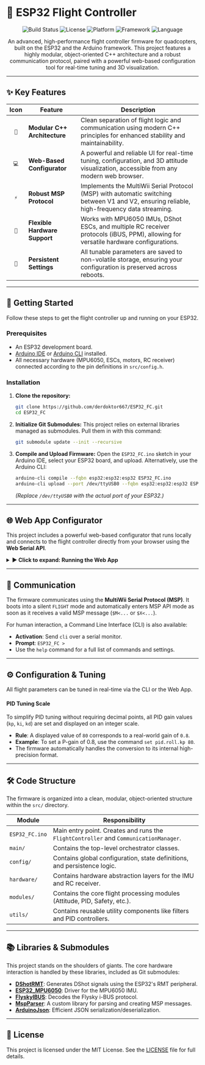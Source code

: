 # 🚁 ESP32 Flight Controller

<p align="center">
  <img src="https://img.shields.io/github/actions/workflow/status/derdoktor667/ESP32_FC/ci.yml?branch=main&style=for-the-badge" alt="Build Status"/>
  <img src="https://img.shields.io/github/license/derdoktor667/ESP32_FC?style=for-the-badge" alt="License"/>
  <img src="https://img.shields.io/badge/Platform-ESP32-purple?style=for-the-badge" alt="Platform"/>
  <img src="https://img.shields.io/badge/Framework-Arduino-00979D?style=for-the-badge" alt="Framework"/>
  <img src="https://img.shields.io/badge/Language-C++-00599C?style=for-the-badge" alt="Language"/>
</p>

<p align="center">
  An advanced, high-performance flight controller firmware for quadcopters, built on the ESP32 and the Arduino framework. This project features a highly modular, object-oriented C++ architecture and a robust communication protocol, paired with a powerful web-based configuration tool for real-time tuning and 3D visualization.
</p>

---

## ✨ Key Features

| Icon | Feature                        | Description                                                                                                                              |
| :--: | ------------------------------ | ---------------------------------------------------------------------------------------------------------------------------------------- |
| `🧠` | **Modular C++ Architecture**   | Clean separation of flight logic and communication using modern C++ principles for enhanced stability and maintainability.                 |
| `💻` | **Web-Based Configurator**     | A powerful and reliable UI for real-time tuning, configuration, and 3D attitude visualization, accessible from any modern web browser.      |
| `⚡` | **Robust MSP Protocol**        | Implements the MultiWii Serial Protocol (MSP) with automatic switching between V1 and V2, ensuring reliable, high-frequency data streaming. |
| `🔌` | **Flexible Hardware Support**  | Works with MPU6050 IMUs, DShot ESCs, and multiple RC receiver protocols (iBUS, PPM), allowing for versatile hardware configurations.      |
| `💾` | **Persistent Settings**        | All tunable parameters are saved to non-volatile storage, ensuring your configuration is preserved across reboots.                         |

---

## 🚀 Getting Started

Follow these steps to get the flight controller up and running on your ESP32.

### Prerequisites

*   An ESP32 development board.
*   [Arduino IDE](https://www.arduino.cc/en/software) or [Arduino CLI](https://arduino.github.io/arduino-cli/latest/) installed.
*   All necessary hardware (MPU6050, ESCs, motors, RC receiver) connected according to the pin definitions in `src/config.h`.

### Installation

1.  **Clone the repository:**
    ```bash
    git clone https://github.com/derdoktor667/ESP32_FC.git
    cd ESP32_FC
    ```

2.  **Initialize Git Submodules:** This project relies on external libraries managed as submodules. Pull them in with this command:
    ```bash
    git submodule update --init --recursive
    ```

3.  **Compile and Upload Firmware:** Open the `ESP32_FC.ino` sketch in your Arduino IDE, select your ESP32 board, and upload. Alternatively, use the Arduino CLI:
    ```bash
    arduino-cli compile --fqbn esp32:esp32:esp32 ESP32_FC.ino
    arduino-cli upload --port /dev/ttyUSB0 --fqbn esp32:esp32:esp32 ESP32_FC.ino
    ```
    *(Replace `/dev/ttyUSB0` with the actual port of your ESP32.)*

---

## 🌐 Web App Configurator

This project includes a powerful web-based configurator that runs locally and connects to the flight controller directly from your browser using the **Web Serial API**.

<details>
  <summary><strong>▶️ Click to expand: Running the Web App</strong></summary>

  The web app requires a **secure context (HTTPS)** to use the Web Serial API. The repository includes a simple Python script to serve the application over HTTPS using a self-signed certificate.

  1.  **Generate a Self-Signed Certificate**:
      ```bash
      openssl req -x509 -newkey rsa:2048 -keyout key.pem -out cert.pem -sha256 -days 365 -nodes -subj "/C=US/ST=California/L=Mountain View/O=Google/OU=Gemini/CN=localhost"
      ```

  2.  **Start the HTTPS Server**:
      ```bash
      python server.py
      ```
      You should see the output: `Serving HTTPS on https://localhost:8000`

  3.  **Connect from your Browser**:
      *   Navigate to `https://localhost:8000`.
      *   Your browser will show a privacy warning. Click "Advanced" and "Proceed to localhost" to accept the self-signed certificate.
      *   Click the **Connect** button, select your ESP32's serial port from the list, and begin configuring!
</details>

---

## 🤖 Communication

The firmware communicates using the **MultiWii Serial Protocol (MSP)**. It boots into a silent `FLIGHT` mode and automatically enters MSP API mode as soon as it receives a valid MSP message (`$M<...` or `$X<...`).

For human interaction, a Command Line Interface (CLI) is also available:
*   **Activation**: Send `cli` over a serial monitor.
*   **Prompt**: `ESP32_FC >`
*   Use the `help` command for a full list of commands and settings.

---

## ⚙️ Configuration & Tuning

All flight parameters can be tuned in real-time via the CLI or the Web App.

#### PID Tuning Scale

To simplify PID tuning without requiring decimal points, all PID gain values (`kp`, `ki`, `kd`) are set and displayed on an integer scale.

*   **Rule**: A displayed value of `80` corresponds to a real-world gain of `0.8`.
*   **Example**: To set a P-gain of 0.8, use the command `set pid.roll.kp 80`.
*   The firmware automatically handles the conversion to its internal high-precision format.

---

## 🛠️ Code Structure

The firmware is organized into a clean, modular, object-oriented structure within the `src/` directory.

| Module                        | Responsibility                                                                  |
| ----------------------------- | ------------------------------------------------------------------------------- |
| `ESP32_FC.ino`                | Main entry point. Creates and runs the `FlightController` and `CommunicationManager`. |
| `main/`                       | Contains the top-level orchestrator classes.                                    |
| `config/`                     | Contains global configuration, state definitions, and persistence logic.        |
| `hardware/`                   | Contains hardware abstraction layers for the IMU and RC receiver.               |
| `modules/`                    | Contains the core flight processing modules (Attitude, PID, Safety, etc.).      |
| `utils/`                      | Contains reusable utility components like filters and PID controllers.          |

---

## 📚 Libraries & Submodules

This project stands on the shoulders of giants. The core hardware interaction is handled by these libraries, included as Git submodules:

*   [**DShotRMT**](https://github.com/derdoktor667/DShotRMT): Generates DShot signals using the ESP32's RMT peripheral.
*   [**ESP32_MPU6050**](https://github.com/derdoktor667/ESP32_MPU6050): Driver for the MPU6050 IMU.
*   [**FlyskyIBUS**](https://github.com/derdoktor667/FlyskyIBUS): Decodes the Flysky i-BUS protocol.
*   [**MspParser**](https://github.com/derdoktor667/MspParser): A custom library for parsing and creating MSP messages.
*   [**ArduinoJson**](https://github.com/bblanchon/ArduinoJson): Efficient JSON serialization/deserialization.

---

## 📄 License

This project is licensed under the MIT License. See the [LICENSE](LICENSE) file for full details.